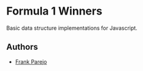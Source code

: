 # Formula 1 Winners

Basic data structure implementations for Javascript.


## Authors

* [Frank Parejo](https://github.com/frankPairs)